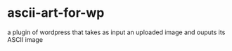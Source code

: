 ascii-art-for-wp
================

a plugin of wordpress that takes as input an uploaded image and ouputs its ASCII image
